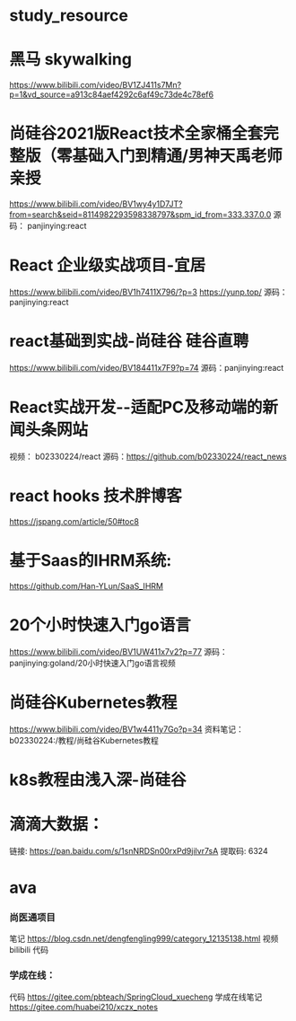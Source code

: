 # study_resource


# 黑马 skywalking
https://www.bilibili.com/video/BV1ZJ411s7Mn?p=1&vd_source=a913c84aef4292c6af49c73de4c78ef6

# 尚硅谷2021版React技术全家桶全套完整版（零基础入门到精通/男神天禹老师亲授
https://www.bilibili.com/video/BV1wy4y1D7JT?from=search&seid=8114982293598338797&spm_id_from=333.337.0.0
源码： panjinying:react

# React 企业级实战项目-宜居
https://www.bilibili.com/video/BV1h7411X796/?p=3
https://yunp.top/
源码：panjinying:react

# react基础到实战-尚硅谷 硅谷直聘
https://www.bilibili.com/video/BV184411x7F9?p=74
源码：panjinying:react

# React实战开发--适配PC及移动端的新闻头条网站
视频： b02330224/react
源码：https://github.com/b02330224/react_news

# react hooks 技术胖博客
https://jspang.com/article/50#toc8

# 基于Saas的IHRM系统:
https://github.com/Han-YLun/SaaS_IHRM

# 20个小时快速入门go语言
https://www.bilibili.com/video/BV1UW411x7v2?p=77
源码： panjinying:goland/20小时快速入门go语言视频

# 尚硅谷Kubernetes教程
https://www.bilibili.com/video/BV1w4411y7Go?p=34
资料笔记：b02330224:/教程/尚硅谷Kubernetes教程

# k8s教程由浅入深-尚硅谷

# 滴滴大数据：
链接: https://pan.baidu.com/s/1snNRDSn00rxPd9jilvr7sA 提取码: 6324


# ava
### 尚医通项目
笔记 https://blog.csdn.net/dengfengling999/category_12135138.html
视频 bilibili
代码 

### 学成在线：
代码 https://gitee.com/pbteach/SpringCloud_xuecheng
学成在线笔记 https://gitee.com/huabei210/xczx_notes

